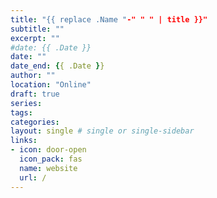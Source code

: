 ```yaml
---
title: "{{ replace .Name "-" " " | title }}"
subtitle: ""
excerpt: ""
#date: {{ .Date }}
date: ""
date_end: {{ .Date }}
author: ""
location: "Online"
draft: true
series:
tags:
categories:
layout: single # single or single-sidebar
links:
- icon: door-open
  icon_pack: fas
  name: website
  url: /
---
```

